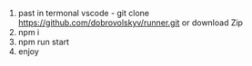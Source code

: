 

1. past in termonal vscode - git clone https://github.com/dobrovolskyv/runner.git or download Zip
2. npm i
3. npm run start
4. enjoy
